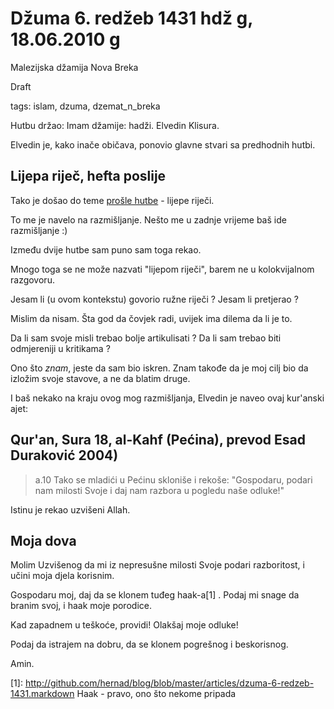 Džuma 6. redžeb 1431 hdž g, 18.06.2010 g
==============================================================
Malezijska džamija Nova Breka

Draft

tags: islam, dzuma, dzemat_n_breka

Hutbu držao: Imam džamije: hadži. Elvedin Klisura.


Elvedin je, kako inače običava, ponovio glavne stvari sa predhodnih hutbi.

Lijepa riječ, hefta poslije
----------------------------

Tako je došao do teme [prošle hutbe](http://github.com/hernad/blog/blob/master/articles/dzuma-28-dzumade-l-uhra-1431.markdown) - lijepe riječi.

To me je navelo na razmišljanje. Nešto me u zadnje vrijeme baš ide razmišljanje :)

Između dvije hutbe sam puno sam toga rekao.

Mnogo toga se ne može nazvati "lijepom riječi", barem ne u kolokvijalnom razgovoru.

Jesam li (u ovom kontekstu) govorio ružne riječi ? Jesam li pretjerao ?

Mislim da nisam. Šta god da čovjek radi, uvijek ima dilema da li je to.

Da li sam svoje misli trebao bolje artikulisati ? Da li sam trebao biti odmjereniji u kritikama ?

Ono što *znam*, jeste da sam bio iskren. Znam takođe da je moj cilj bio da izložim svoje stavove, a ne da blatim druge.

I baš nekako na kraju ovog mog razmišljanja, Elvedin je naveo ovaj kur'anski ajet:

Qur'an, Sura 18, al-Kahf (Pećina), prevod Esad Duraković 2004)
---------------------------------------------------------------

> a.10 Tako se mladići u Pećinu skloniše i rekoše: "Gospodaru, podari nam milosti Svoje i daj nam razbora u pogledu naše odluke!"

Istinu je rekao uzvišeni Allah.


Moja dova
--------

Molim Uzvišenog da mi iz nepresušne milosti Svoje podari razboritost, i učini moja djela korisnim.

Gospodaru moj, daj da se klonem tuđeg haak-a[1] . Podaj mi snage da branim svoj, i haak moje porodice.

Kad zapadnem u teškoće, providi! Olakšaj moje odluke!

Podaj da istrajem na dobru, da se klonem pogrešnog i beskorisnog.

Amin.


[1]: http://github.com/hernad/blog/blob/master/articles/dzuma-6-redzeb-1431.markdown  Haak - pravo, ono što nekome pripada


